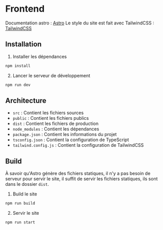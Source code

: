# Frontend
Documentation astro : [Astro](https://docs.astro.build/)
Le style du site est fait avec TailwindCSS : [TailwindCSS](https://tailwindcss.com/)

## Installation
1. Installer les dépendances
```bash
npm install
```
2. Lancer le serveur de développement
```bash
npm run dev
```

## Architecture
- `src` : Contient les fichiers sources
- `public` : Contient les fichiers publics
- `dist` : Contient les fichiers de production
- `node_modules` : Contient les dépendances
- `package.json` : Contient les informations du projet
- `tsconfig.json` : Contient la configuration de TypeScript
- `tailwind.config.js` : Contient la configuration de TailwindCSS


## Build 
À savoir qu'Astro génère des fichiers statiques, il n'y a pas besoin de serveur pour servir le site, il suffit de servir les fichiers statiques, ils sont dans le dossier `dist`.
1. Build le site
```bash
npm run build
```
2. Servir le site
```bash
npm run start
```


